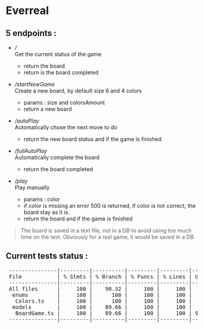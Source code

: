 # Everreal

## 5 endpoints : 

   - <em>/</em> <br>
      Get the current status of the game <br>
      - return the board
      - return is the board completed
   
   - <em>/startNewGame</em> <br>
      Create a new board, by default size 6 and 4 colors <br>
       - params : size and colorsAmount
       - return a new board
       
   - <em>/autoPlay</em> <br>
      Automatically chose the next move to do  <br>
       - return the new board status and if the game is finished   

   - <em>/fullAutoPlay</em> <br>
      Automatically complete the board  <br>
       - return the board completed    
   
   - <em>/play</em> <br>
      Play manually <br>
       - params : color
       - if color is missing an error 500 is returned, if color is not correct, the board stay as it is.
       - return the board and if the game is finished
       

>The board is saved in a text file, not in a DB to avoid using too much time on the test. Obviously for a real game, it would be saved in a DB.       
       
       
## Current tests status : 
<pre>
 ---------------|---------|----------|---------|---------|-------------------
 File           | % Stmts | % Branch | % Funcs | % Lines | Uncovered Line #s 
 ---------------|---------|----------|---------|---------|-------------------
 All files      |     100 |    90.32 |     100 |     100 |                   
  enums         |     100 |      100 |     100 |     100 |                   
   Colors.ts    |     100 |      100 |     100 |     100 |                   
  models        |     100 |    89.66 |     100 |     100 |                   
   BoardGame.ts |     100 |    89.66 |     100 |     100 | 91,143-150         
 ---------------|---------|----------|---------|---------|-------------------
</pre>
       
